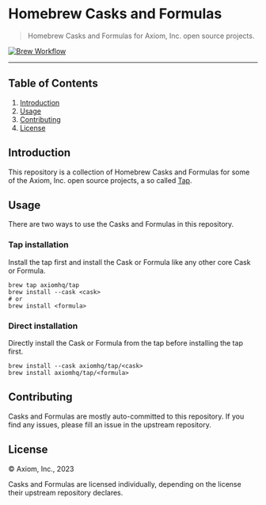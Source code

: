 # Homebrew Casks and Formulas

> Homebrew Casks and Formulas for Axiom, Inc. open source projects.

[![Brew Workflow][workflow_badge]][workflow]

---

## Table of Contents

1. [Introduction](#introduction)
1. [Usage](#usage)
1. [Contributing](#contributing)
1. [License](#license)

## Introduction

This repository is a collection of Homebrew Casks and Formulas for some of the
Axiom, Inc. open source projects, a so called [Tap][1].

[1]: https://docs.brew.sh/Taps

## Usage

There are two ways to use the Casks and Formulas in this repository.

### Tap installation

Install the tap first and install the Cask or Formula like any other core
Cask or Formula.

```shell
brew tap axiomhq/tap
brew install --cask <cask>
# or
brew install <formula>
```

### Direct installation

Directly install the Cask or Formula from the tap before installing the tap
first.

```shell
brew install --cask axiomhq/tap/<cask>
brew install axiomhq/tap/<formula>
```

## Contributing

Casks and Formulas are mostly auto-committed to this repository. If you find any
issues, please fill an issue in the upstream repository.

## License

&copy; Axiom, Inc., 2023

Casks and Formulas are licensed individually, depending on the license their
upstream repository declares.

<!-- Badges -->

[workflow]: https://github.com/axiomhq/homebrew-tap/actions/workflows/brew.yaml
[workflow_badge]: https://img.shields.io/github/actions/workflow/status/axiomhq/homebrew-tap/brew.yaml?branch=main&ghcache=unused
